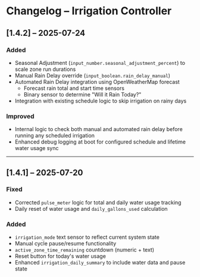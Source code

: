 # Changelog – Irrigation Controller

## [1.4.2] – 2025-07-24
### Added
- Seasonal Adjustment (`input_number.seasonal_adjustment_percent`) to scale zone run durations
- Manual Rain Delay override (`input_boolean.rain_delay_manual`)
- Automated Rain Delay integration using OpenWeatherMap forecast
  - Forecast rain total and start time sensors
  - Binary sensor to determine "Will it Rain Today?"
- Integration with existing schedule logic to skip irrigation on rainy days

### Improved
- Internal logic to check both manual and automated rain delay before running any scheduled irrigation
- Enhanced debug logging at boot for configured schedule and lifetime water usage sync

---

## [1.4.1] – 2025-07-20
### Fixed
- Corrected `pulse_meter` logic for total and daily water usage tracking
- Daily reset of water usage and `daily_gallons_used` calculation

### Added
- `irrigation_mode` text sensor to reflect current system state
- Manual cycle pause/resume functionality
- `active_zone_time_remaining` countdown (numeric + text)
- Reset button for today's water usage
- Enhanced `irrigation_daily_summary` to include water data and pause state

